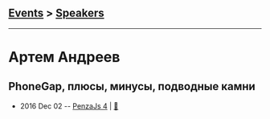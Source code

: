 ## [Events](../README.md) > [Speakers](../speakers.md)
---

# Артем Андреев

## PhoneGap, плюсы, минусы, подводные камни
- 2016 Dec 02 -- [PenzaJs 4](https://www.youtube.com/watch?v=C6N9CUy1nKU)  | [:notebook:](http://slides.com/grachpower/deck#/)  
